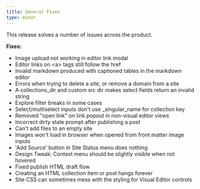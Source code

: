 ```yaml
---
title: General Fixes
type: minor
---
```


This release solves a number of issues across the product.

**Fixes:**

* Image upload not working in editor link modal
* Editor links on &lt;a&gt; tags still follow the href
* Invalid markdown produced with captioned tables in the markdown editor
* Errors when trying to delete a site, or remove a domain from a site
* A collections\_dir and custom src dir makes select fields return an invalid string
* Explore filter breaks in some cases
* Select/multiselect inputs don't use \_singular\_name for collection key
* Removed "open link" on link popout in non-visual editor views
* Incorrect dirty state prompt after publishing a post
* Can't add files to an empty site
* Images won't load in browser when opened from front matter image inputs
* 'Add Source' button in Site Status menu does nothing
* Design Tweak: Context menu should be slightly visible when not hovered
* Fixed publish HTML draft flow
* Creating an HTML collection item or post hangs forever
* Site CSS can sometimes mess with the styling for Visual Editor controls
